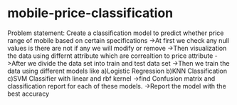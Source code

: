 # mobile-price-classification

Problem statement: Create a classification model to predict whether price range of mobile based on certain specifications ->At first we check any null values is there are not if any we will modify or remove ->Then visualization the data using differnt attribute which are correaltion to price attribute ->After we divide the data set into train and test data set ->Then we train the data using different models like a)Logistic Regression b)KNN Classification c)SVM Classifier with linear and rbf kernel ->find Confusion matrix and classification report for each of these models. ->Report the model with the best accuracy
